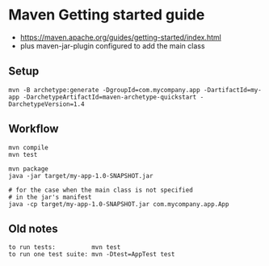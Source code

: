 # Maven Getting started guide

- https://maven.apache.org/guides/getting-started/index.html
- plus maven-jar-plugin configured to add the main class

## Setup

```
mvn -B archetype:generate -DgroupId=com.mycompany.app -DartifactId=my-app -DarchetypeArtifactId=maven-archetype-quickstart -DarchetypeVersion=1.4
```

## Workflow

```
mvn compile
mvn test

mvn package
java -jar target/my-app-1.0-SNAPSHOT.jar

# for the case when the main class is not specified
# in the jar's manifest
java -cp target/my-app-1.0-SNAPSHOT.jar com.mycompany.app.App
```

## Old notes

```
to run tests:          mvn test
to run one test suite: mvn -Dtest=AppTest test
```
